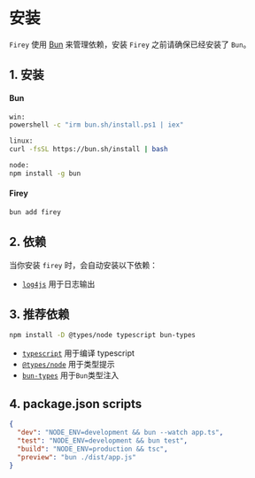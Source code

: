 # 安装

`Firey` 使用 [Bun](https://bun.sh) 来管理依赖，安装 `Firey` 之前请确保已经安装了 `Bun`。

## 1. 安装

#### Bun

```bash
win:
powershell -c "irm bun.sh/install.ps1 | iex"

linux:
curl -fsSL https://bun.sh/install | bash

node:
npm install -g bun
```

#### Firey

```bash
bun add firey 
```

## 2. 依赖

当你安装 `firey` 时，会自动安装以下依赖：

- [`log4js`](https://www.npmjs.com/package/log4js) 用于日志输出

## 3. 推荐依赖

```bash
npm install -D @types/node typescript bun-types
```

- [`typescript`](https://www.npmjs.com/package/typescript) 用于编译 typescript
- [`@types/node`](https://www.npmjs.com/package/@types/node) 用于类型提示
- [`bun-types`](https://www.npmjs.com/package/bun-types) 用于`Bun`类型注入


## 4. package.json scripts

```json
{
  "dev": "NODE_ENV=development && bun --watch app.ts",
  "test": "NODE_ENV=development && bun test",
  "build": "NODE_ENV=production && tsc",
  "preview": "bun ./dist/app.js"
}
```